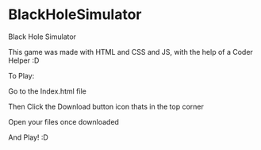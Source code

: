 # BlackHoleSimulator
Black Hole Simulator

This game was made with HTML and CSS and JS, with the help of a Coder Helper :D

To Play:

Go to the Index.html file

Then Click the Download button icon thats in the top corner

Open your files once downloaded

And Play! :D
